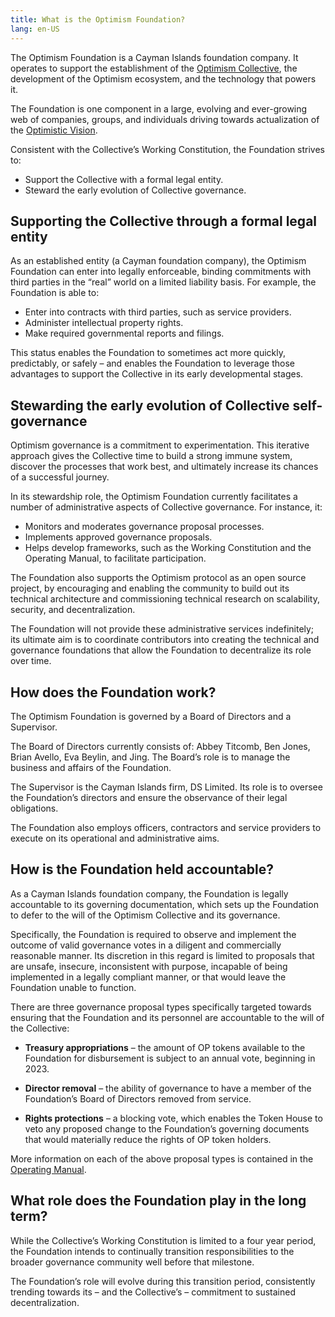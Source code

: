 ```yaml
---
title: What is the Optimism Foundation?
lang: en-US
---
```

The Optimism Foundation is a Cayman Islands foundation company.  It operates to support the establishment of the [Optimism Collective](../governance/), the development of the Optimism ecosystem, and the technology that powers it.    

The Foundation is one component in a large, evolving and ever-growing web of companies, groups, and individuals driving towards actualization of the [Optimistic Vision](https://www.optimism.io/vision). 

Consistent with the Collective’s Working Constitution, the Foundation strives to:

- Support the Collective with a formal legal entity.
- Steward the early evolution of Collective governance. 

## Supporting the Collective through a formal legal entity

As an established entity (a Cayman foundation company), the Optimism Foundation can enter into legally enforceable, binding commitments with third parties in the “real” world on a limited liability basis. For example, the Foundation is able to:

- Enter into contracts with third parties, such as service providers.
- Administer intellectual property rights. 
- Make required governmental reports and filings. 

This status enables the Foundation to sometimes act more quickly, predictably, or safely – and enables the Foundation to leverage those advantages to support the Collective in its early developmental stages.  

## Stewarding the early evolution of Collective self-governance

Optimism governance is a commitment to experimentation. This iterative approach gives the Collective time to build a strong immune system, discover the processes that work best, and ultimately increase its chances of a successful journey.

In its stewardship role, the Optimism Foundation currently facilitates a number of administrative aspects of Collective governance. For instance, it:

- Monitors and moderates governance proposal processes.
- Implements approved governance proposals.
- Helps develop frameworks, such as the Working Constitution and the Operating Manual, to facilitate participation.

The Foundation also supports the Optimism protocol as an open source project,  by encouraging and enabling the community to build out  its technical architecture and commissioning technical research on scalability, security, and decentralization.

The Foundation will not provide these administrative services indefinitely; its ultimate aim is to coordinate contributors into creating the technical and governance foundations that allow the Foundation to decentralize its role over time.

## How does the Foundation work?

The Optimism Foundation is governed by a Board of Directors and a Supervisor.

The Board of Directors currently consists of:  Abbey Titcomb, Ben Jones, Brian Avello, Eva Beylin, and Jing. The Board’s role is to manage the business and affairs of the Foundation. 

The Supervisor is the Cayman Islands firm, DS Limited. Its role is to oversee the Foundation’s directors and ensure the observance of their legal obligations. 

The Foundation also employs officers, contractors and service providers to execute on its operational and administrative aims. 

## How is the Foundation held accountable?

As a Cayman Islands foundation company, the Foundation is legally accountable to its governing documentation, which sets up the Foundation to defer to the will of the Optimism Collective and its governance. 

Specifically, the Foundation is required to observe and implement the outcome of valid governance votes in a diligent and commercially reasonable manner. Its discretion in this regard is limited to proposals that are unsafe, insecure, inconsistent with purpose, incapable of being implemented in a legally compliant manner, or that would leave the Foundation unable to function.  

There are three governance proposal types specifically targeted towards ensuring that the Foundation and its personnel are accountable to the will of the Collective: 

- **Treasury appropriations** – the amount of OP tokens available to the Foundation for disbursement is subject to an annual vote, beginning in 2023.  

- **Director removal** –  the ability of governance to have a member of the Foundation’s Board of Directors removed from service. 

- **Rights protections** – a blocking vote, which enables the Token House to veto any proposed change to the Foundation’s governing documents that would materially reduce the rights of OP token holders.   

More information on each of the above proposal types is contained in the [Operating Manual](https://github.com/ethereum-optimism/OPerating-manual). 

## What role does the Foundation play in the long term?

While the Collective’s Working Constitution is limited to a four year period, the Foundation intends to continually transition responsibilities to the broader governance community well before that milestone. 

The Foundation’s role will evolve during this transition period, consistently trending towards its – and the Collective’s – commitment to sustained decentralization. 
